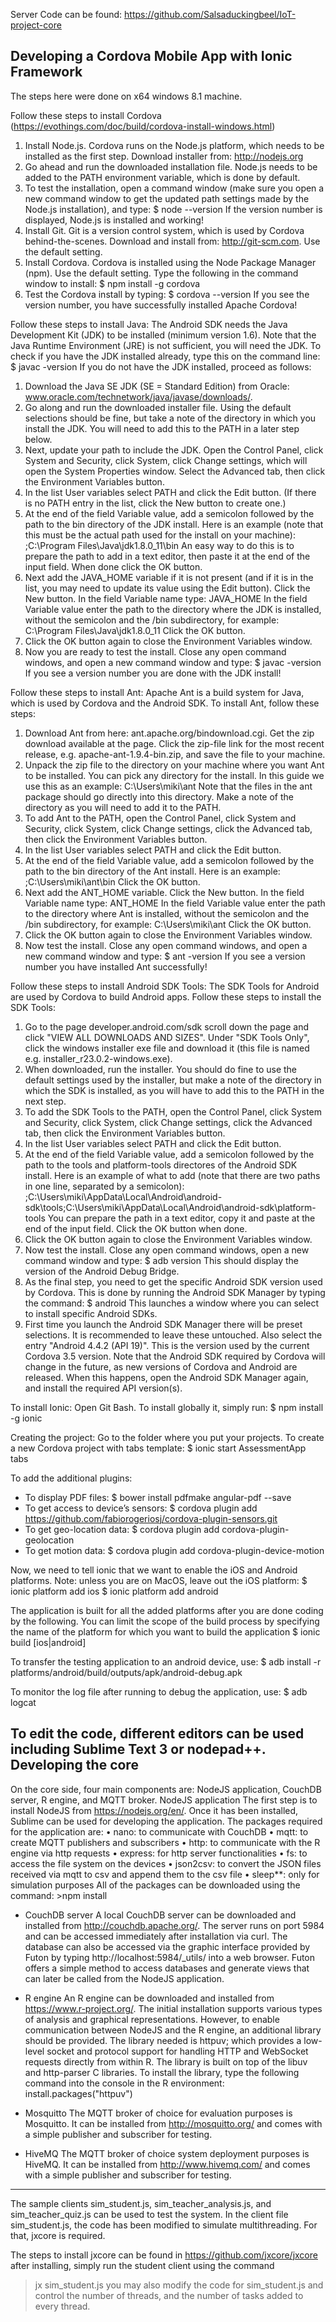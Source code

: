﻿Server Code can be found: https://github.com/Salsaduckingbeel/IoT-project-core


Developing a Cordova Mobile App with Ionic Framework
-----------------------------------------------------
The steps here were done on x64 windows 8.1 machine.

Follow these steps to install Cordova (https://evothings.com/doc/build/cordova-install-windows.html)
1.	Install Node.js. Cordova runs on the Node.js platform, which needs to be installed as the first step. Download installer from: http://nodejs.org
2.	Go ahead and run the downloaded installation file. Node.js needs to be added to the PATH environment variable, which is done by default.
3.	To test the installation, open a command window (make sure you open a new command window to get the updated path settings made by the Node.js installation), and type: 
$ node --version
If the version number is displayed, Node.js is installed and working!
4.	Install Git. Git is a version control system, which is used by Cordova behind-the-scenes. Download and install from: http://git-scm.com. Use the default setting.
5.	Install Cordova. Cordova is installed using the Node Package Manager (npm). Use the default setting. Type the following in the command window to install: 
$ npm install -g cordova
6.	Test the Cordova install by typing: 
$ cordova --version
If you see the version number, you have successfully installed Apache Cordova!

Follow these steps to install Java:
The Android SDK needs the Java Development Kit (JDK) to be installed (minimum version 1.6). Note that the Java Runtime Environment (JRE) is not sufficient, you will need the JDK. To check if you have the JDK installed already, type this on the command line:
$ javac -version
If you do not have the JDK installed, proceed as follows:
1.	Download the Java SE JDK (SE = Standard Edition) from Oracle: www.oracle.com/technetwork/java/javase/downloads/. 
2.	Go along and run the downloaded installer file. Using the default selections should be fine, but take a note of the directory in which you install the JDK. You will need to add this to the PATH in a later step below.
3.	Next, update your path to include the JDK. Open the Control Panel, click System and Security, click System, click Change settings, which will open the System Properties window. Select the Advanced tab, then click the Environment Variables button.
4.	In the list User variables select PATH and click the Edit button. (If there is no PATH entry in the list, click the New button to create one.)
5.	At the end of the field Variable value, add a semicolon followed by the path to the bin directory of the JDK install. Here is an example (note that this must be the actual path used for the install on your machine): 
;C:\Program Files\Java\jdk1.8.0_11\bin
An easy way to do this is to prepare the path to add in a text editor, then paste it at the end of the input field. When done click the OK button.
6.	Next add the JAVA_HOME variable if it is not present (and if it is in the list, you may need to update its value using the Edit button). Click the New button. In the field Variable name type: 
JAVA_HOME
In the field Variable value enter the path to the directory where the JDK is installed, without the semicolon and the /bin subdirectory, for example: 
C:\Program Files\Java\jdk1.8.0_11
Click the OK button.
7.	Click the OK button again to close the Environment Variables window.
8.	Now you are ready to test the install. Close any open command windows, and open a new command window and type: 
$ javac -version
If you see a version number you are done with the JDK install!

Follow these steps to install Ant:
Apache Ant is a build system for Java, which is used by Cordova and the Android SDK. To install Ant, follow these steps:
1.	Download Ant from here: ant.apache.org/bindownload.cgi. Get the zip download available at the page. Click the zip-file link for the most recent release, e.g. apache-ant-1.9.4-bin.zip, and save the file to your machine.
2.	Unpack the zip file to the directory on your machine where you want Ant to be installed. You can pick any directory for the install. In this guide we use this as an example: 
C:\Users\miki\ant
Note that the files in the ant package should go directly into this directory. Make a note of the directory as you will need to add it to the PATH.
3.	To add Ant to the PATH, open the Control Panel, click System and Security, click System, click Change settings, click the Advanced tab, then click the Environment Variables button.
4.	In the list User variables select PATH and click the Edit button.
5.	At the end of the field Variable value, add a semicolon followed by the path to the bin directory of the Ant install. Here is an example: 
;C:\Users\miki\ant\bin
Click the OK button.
6.	Next add the ANT_HOME variable. Click the New button. In the field Variable name type: 
ANT_HOME
In the field Variable value enter the path to the directory where Ant is installed, without the semicolon and the /bin subdirectory, for example: 
C:\Users\miki\ant
Click the OK button.
7.	Click the OK button again to close the Environment Variables window.
8.	Now test the install. Close any open command windows, and open a new command window and type: 
$ ant -version
If you see a version number you have installed Ant successfully!

Follow these steps to install Android SDK Tools:
The SDK Tools for Android are used by Cordova to build Android apps. Follow these steps to install the SDK Tools:
1.	Go to the page developer.android.com/sdk scroll down the page and click "VIEW ALL DOWNLOADS AND SIZES". Under "SDK Tools Only", click the windows installer exe file and download it (this file is named e.g. installer_r23.0.2-windows.exe).
2.	When downloaded, run the installer. You should do fine to use the default settings used by the installer, but make a note of the directory in which the SDK is installed, as you will have to add this to the PATH in the next step.
3.	To add the SDK Tools to the PATH, open the Control Panel, click System and Security, click System, click Change settings, click the Advanced tab, then click the Environment Variables button.
4.	In the list User variables select PATH and click the Edit button.
5.	At the end of the field Variable value, add a semicolon followed by the path to the tools and platform-tools directores of the Android SDK install. Here is an example of what to add (note that there are two paths in one line, separated by a semicolon): 
;C:\Users\miki\AppData\Local\Android\android-sdk\tools;C:\Users\miki\AppData\Local\Android\android-sdk\platform-tools
You can prepare the path in a text editor, copy it and paste at the end of the input field. Click the OK button when done.
6.	Click the OK button again to close the Environment Variables window.
7.	Now test the install. Close any open command windows, open a new command window and type: 
$ adb version
This should display the version of the Android Debug Bridge.
8.	As the final step, you need to get the specific Android SDK version used by Cordova. This is done by running the Android SDK Manager by typing the command: 
$ android
This launches a window where you can select to install specific Android SDKs.
9.	First time you launch the Android SDK Manager there will be preset selections. It is recommended to leave these untouched. Also select the entry "Android 4.4.2 (API 19)". This is the version used by the current Cordova 3.5 version. Note that the Android SDK required by Cordova will change in the future, as new versions of Cordova and Android are released. When this happens, open the Android SDK Manager again, and install the required API version(s).

To install Ionic:
Open Git Bash.
To install globally it, simply run:
$ npm install -g ionic

Creating the project:
Go to the folder where you put your projects.
To create a new Cordova project with tabs template:
$ ionic start AssessmentApp tabs

To add the additional plugins:
- To display PDF files:
$ bower install pdfmake angular-pdf --save
- To get access to device’s sensors:
$ cordova plugin add https://github.com/fabiorogeriosj/cordova-plugin-sensors.git
- To get geo-location data:
$ cordova plugin add cordova-plugin-geolocation
-	To get motion data:
$ cordova plugin add cordova-plugin-device-motion

Now, we need to tell ionic that we want to enable the iOS and Android platforms. Note: unless you are on MacOS, leave out the iOS platform:
$ ionic platform add ios
$ ionic platform add android

The application is built for all the added platforms after you are done coding by the following. You can limit the scope of the build process by specifying the name of the platform for which you want to build the application
$ ionic build [ios|android]

To transfer the testing application to an android device, use:
$ adb install -r platforms/android/build/outputs/apk/android-debug.apk

To monitor the log file after running to debug the application, use:
$ adb logcat

To edit the code, different editors can be used including Sublime Text 3 or nodepad++.
 
Developing the core
--------------------
On the core side, four main components are: NodeJS application, CouchDB server, R engine, and MQTT broker.
NodeJS application
The first step is to install NodeJS from https://nodejs.org/en/. Once it has been installed, Sublime can be used for developing the application. The packages required for the application are:
•	nano: to communicate with CouchDB
•	mqtt: to create MQTT publishers and subscribers
•	http: to communicate with the R engine via http requests
•	express: for http server functionalities
•	fs: to access the file system on the devices
•	json2csv: to convert the JSON files received via mqtt to csv and append them to the csv file
•	sleep**: only for simulation purposes
All of the packages can be downloaded using the command: >npm install <package name>

- CouchDB server
A local CouchDB server can be downloaded and installed from http://couchdb.apache.org/. The server runs on port 5984 and can be accessed immediately after installation via curl. The database can also be accessed via the graphic interface provided by Futon by typing http://localhost:5984/_utils/ into a web browser. Futon offers a simple method to access databases and generate views that can later be called from the NodeJS application.

- R engine
An R engine can be downloaded and installed from https://www.r-project.org/. The initial installation supports various types of analysis and graphical representations. However, to enable communication between NodeJS and the R engine, an additional library should be provided. The library needed is httpuv; which provides a low-level socket and protocol support for handling HTTP and WebSocket requests directly from within R. The library is built on top of the libuv and http-parser C libraries. To install the library, type the following command into the console in the R environment:
install.packages("httpuv")

- Mosquitto
The MQTT broker of choice for evaluation purposes is Mosquitto. It can be installed from http://mosquitto.org/ and comes with a simple publisher and subscriber for testing. 

- HiveMQ
The MQTT broker of choice system deployment purposes is HiveMQ. It can be installed from http://www.hivemq.com/ and comes with a simple publisher and subscriber for testing. 

**********************************************************************************************
The sample clients sim_student.js, sim_teacher_analysis.js, and sim_teacher_quiz.js can be used to test the system.
In the client file sim_student.js, the code has been modified to simulate multithreading. For that, jxcore is required.

The steps to install jxcore can be found in https://github.com/jxcore/jxcore
after installing, simply run the student client using the command
> jx sim_student.js
you may also modify the code for sim_student.js and control the number of threads, and the number of tasks added to every thread.